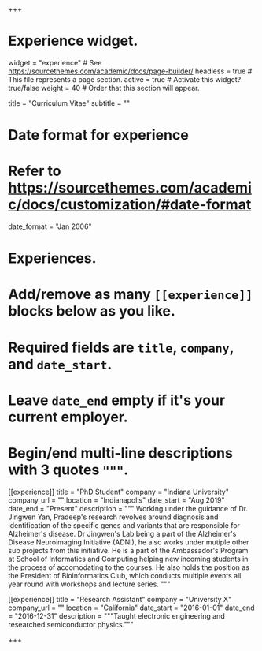 +++
# Experience widget.
widget = "experience"  # See https://sourcethemes.com/academic/docs/page-builder/
headless = true  # This file represents a page section.
active = true  # Activate this widget? true/false
weight = 40  # Order that this section will appear.

title = "Curriculum Vitae"
subtitle = ""

# Date format for experience
#   Refer to https://sourcethemes.com/academic/docs/customization/#date-format
date_format = "Jan 2006"

# Experiences.
#   Add/remove as many `[[experience]]` blocks below as you like.
#   Required fields are `title`, `company`, and `date_start`.
#   Leave `date_end` empty if it's your current employer.
#   Begin/end multi-line descriptions with 3 quotes `"""`.
[[experience]]
  title = "PhD Student"
  company = "Indiana University"
  company_url = ""
  location = "Indianapolis"
  date_start = "Aug 2019"
  date_end = "Present"
  description = """
  Working under the guidance of Dr. Jingwen Yan, Pradeep's research revolves around diagnosis and identification of the specific genes and variants that are responsible for Alzheimer's disease. Dr Jingwen's Lab being a part of the Alzheimer's Disease Neuroimaging Initiative (ADNI), he also works under mutiple other sub projects from this initiative. He is a part of the Ambassador's Program at School of Informatics and Computing helping new incoming students in the process of accomodating to the courses. He also holds the position as the President of Bioinformatics Club, which conducts multiple events all year round with workshops and lecture series.
  """

[[experience]]
  title = "Research Assistant"
  company = "University X"
  company_url = ""
  location = "California"
  date_start = "2016-01-01"
  date_end = "2016-12-31"
  description = """Taught electronic engineering and researched semiconductor physics."""

+++

